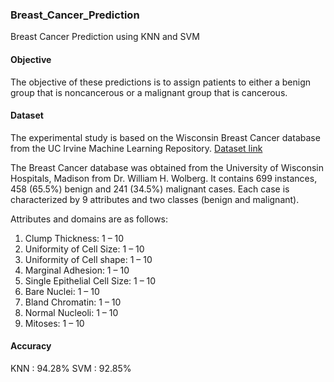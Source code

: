 ### Breast_Cancer_Prediction
Breast Cancer Prediction using KNN and SVM


#### Objective
The objective of these predictions is to assign patients to either a benign group that is noncancerous or a malignant group that is cancerous.

#### Dataset
The experimental study is based on the Wisconsin Breast Cancer database from the UC Irvine Machine Learning Repository. 
[Dataset link](https://archive.ics.uci.edu/ml/machine-learning-databases/breast-cancer-wisconsin)

The Breast Cancer database was obtained from the University of Wisconsin Hospitals, Madison from Dr. William H. Wolberg. It contains 699 instances, 458 (65.5%) benign and 241 (34.5%) malignant cases. Each case is characterized by 9 attributes and two classes (benign and malignant).

Attributes and domains are as follows: 
 1. Clump Thickness: 1 – 10 
 2. Uniformity of Cell Size: 1 – 10 
 3. Uniformity of Cell shape: 1 – 10
 4. Marginal Adhesion: 1 – 10
 5. Single Epithelial Cell Size: 1 – 10
 6. Bare Nuclei: 1 – 10
 7. Bland Chromatin: 1 – 10
 8. Normal Nucleoli: 1 – 10
 9. Mitoses: 1 – 10
 
#### Accuracy
KNN : 94.28%
SVM : 92.85%
